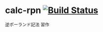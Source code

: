 # calc-rpn [![Build Status](https://travis-ci.org/kotet/calc-rpn.svg?branch=master)](https://travis-ci.org/kotet/calc-rpn)
逆ポーランド記法
習作